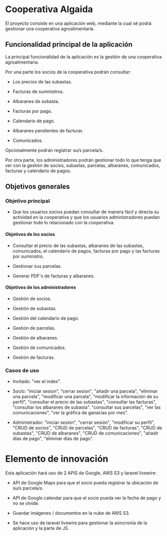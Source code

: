 # Cooperativa Algaida

El proyecto consiste en una aplicación web, mediante la cual sé podrá gestionar una cooperativa agroalimentaria.


## Funcionalidad principal de la aplicación

La principal funcionalidad de la aplicación es la gestión de una cooperativa agroalimentaria.

Por una parte los socios de la cooperativa podrán consultar:

- Los precios de las subastas.

- Facturas de suministros.

- Albaranes de subasta.

- Facturas por pago.

- Calendario de pago.

- Albaranes pendientes de facturar.

- Comunicados.

Opcionalmente podrán registrar su/s parcela/s.

Por otra parte, los administradores podrán gestionar todo lo que tenga que ver con la gestión de socios, subastas, parcelas, albaranes, comunicados, facturas y calendario de pagos.

## Objetivos generales

### Objetivo principal

- Que los usuarios socios puedan consultar de manera fácil y directa su actividad en la cooperativa y que los usuarios administradores puedan gestionar todo lo relacionado con la cooperativa.

#### Objetivos de los socios

- Consultar el precio de las subastas, albaranes de las subastas, comunicados, el calendario de pagos, facturas por pago y las facturas por suministro.

- Gestionar sus parcelas.

- Generar PDF's de facturas y albaranes.

#### Objetivos de los administradores

- Gestión de socios.

- Gestión de subastas.

- Gestión del calendario de pago.

- Gestión de parcelas.

- Gestión de albaranes.

- Gestión de comunicados.

- Gestión de facturas.

### Casos de uso

- Invitado: "ver el index".

- Socio: "iniciar sesion", "cerrar sesion", "añadir una parcela", "eliminar una parcela", "modificar una parcela", "modificar la información de su perfil", "consultar el precio de las subastas", "consultar las facturas", "consultar los albaranes de subasta". "consultar sus parcelas", "ver las comunicaciones", "ver la gráfica de ganacias por mes".

- Administrador: "iniciar sesión", "cerrar sesión", "modificar su perfil", "CRUD de socios", "CRUD de parcelas", "CRUD de facturas", "CRUD de subastas", "CRUD de albaranes", "CRUD de comunicaciones", "añadir días de pago", "eliminar días de pago".

# Elemento de innovación

Esta aplicación hará uso de 2 APIS de Google, AWS S3 y laravel livewire:

- API de Google Maps para que el socio pueda registrar la ubicación de su/s parcela/s.

- API de Google calendar para que el socio pueda ver la fecha de pago y no se olvide.

- Guardar imágenes / documentos en la nube de AWS S3.

- Se hace uso de laravel livewire para gestionar la asincronía de la aplicación y la parte de JS.
